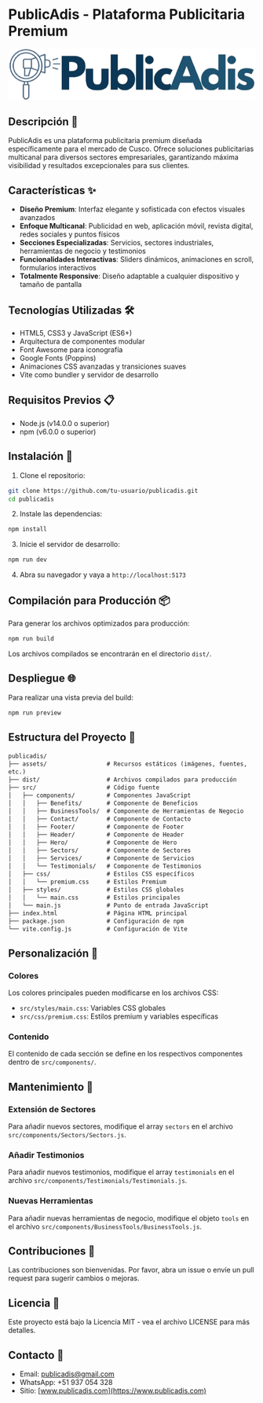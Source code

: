 # PublicAdis - Plataforma Publicitaria Premium

![PublicAdis Logo](./assets/images/logo.png)

## Descripción 📝

PublicAdis es una plataforma publicitaria premium diseñada específicamente para el mercado de Cusco. 
Ofrece soluciones publicitarias multicanal para diversos sectores empresariales, garantizando 
máxima visibilidad y resultados excepcionales para sus clientes.

## Características ✨

- **Diseño Premium**: Interfaz elegante y sofisticada con efectos visuales avanzados
- **Enfoque Multicanal**: Publicidad en web, aplicación móvil, revista digital, redes sociales y puntos físicos
- **Secciones Especializadas**: Servicios, sectores industriales, herramientas de negocio y testimonios
- **Funcionalidades Interactivas**: Sliders dinámicos, animaciones en scroll, formularios interactivos
- **Totalmente Responsive**: Diseño adaptable a cualquier dispositivo y tamaño de pantalla

## Tecnologías Utilizadas 🛠️

- HTML5, CSS3 y JavaScript (ES6+)
- Arquitectura de componentes modular
- Font Awesome para iconografía
- Google Fonts (Poppins)
- Animaciones CSS avanzadas y transiciones suaves
- Vite como bundler y servidor de desarrollo

## Requisitos Previos 📋

- Node.js (v14.0.0 o superior)
- npm (v6.0.0 o superior)

## Instalación 🚀

1. Clone el repositorio:
```bash
git clone https://github.com/tu-usuario/publicadis.git
cd publicadis
```

2. Instale las dependencias:
```bash
npm install
```

3. Inicie el servidor de desarrollo:
```bash
npm run dev
```

4. Abra su navegador y vaya a `http://localhost:5173`

## Compilación para Producción 📦

Para generar los archivos optimizados para producción:
```bash
npm run build
```

Los archivos compilados se encontrarán en el directorio `dist/`.

## Despliegue 🌐

Para realizar una vista previa del build:
```bash
npm run preview
```

## Estructura del Proyecto 📂

```
publicadis/
├── assets/                 # Recursos estáticos (imágenes, fuentes, etc.)
├── dist/                   # Archivos compilados para producción
├── src/                    # Código fuente
│   ├── components/         # Componentes JavaScript
│   │   ├── Benefits/       # Componente de Beneficios
│   │   ├── BusinessTools/  # Componente de Herramientas de Negocio
│   │   ├── Contact/        # Componente de Contacto
│   │   ├── Footer/         # Componente de Footer
│   │   ├── Header/         # Componente de Header
│   │   ├── Hero/           # Componente de Hero
│   │   ├── Sectors/        # Componente de Sectores
│   │   ├── Services/       # Componente de Servicios
│   │   └── Testimonials/   # Componente de Testimonios
│   ├── css/                # Estilos CSS específicos
│   │   └── premium.css     # Estilos Premium
│   ├── styles/             # Estilos CSS globales
│   │   └── main.css        # Estilos principales
│   └── main.js             # Punto de entrada JavaScript
├── index.html              # Página HTML principal
├── package.json            # Configuración de npm
└── vite.config.js          # Configuración de Vite
```

## Personalización 🎨

### Colores

Los colores principales pueden modificarse en los archivos CSS:

- `src/styles/main.css`: Variables CSS globales
- `src/css/premium.css`: Estilos premium y variables específicas

### Contenido

El contenido de cada sección se define en los respectivos componentes dentro de `src/components/`.

## Mantenimiento 🔧

### Extensión de Sectores

Para añadir nuevos sectores, modifique el array `sectors` en el archivo `src/components/Sectors/Sectors.js`.

### Añadir Testimonios

Para añadir nuevos testimonios, modifique el array `testimonials` en el archivo `src/components/Testimonials/Testimonials.js`.

### Nuevas Herramientas

Para añadir nuevas herramientas de negocio, modifique el objeto `tools` en el archivo `src/components/BusinessTools/BusinessTools.js`.

## Contribuciones 🤝

Las contribuciones son bienvenidas. Por favor, abra un issue o envíe un pull request para sugerir cambios o mejoras.

## Licencia 📄

Este proyecto está bajo la Licencia MIT - vea el archivo LICENSE para más detalles.

## Contacto 📧

- Email: publicadis@gmail.com
- WhatsApp: +51 937 054 328
- Sitio: [www.publicadis.com](https://www.publicadis.com)
